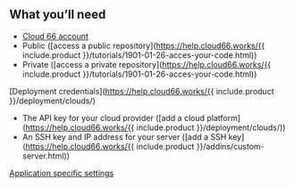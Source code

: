 <!-- usedin: [ _node/deployment/getting-started-v1.md] -->



## What you’ll need

*   [Cloud 66 account](https://app.cloud66.com/users/sign_up)
*   Public ([access a public repository](https://help.cloud66.works/{{ include.product }}/tutorials/1901-01-26-acces-your-code.html))
*   Private ([access a private repository](https://help.cloud66.works/{{ include.product }}/tutorials/1901-01-26-acces-your-code.html))
  
   
  
[Deployment credentials](https://help.cloud66.works/{{ include.product }}/deployment/clouds/)

*   The API key for your cloud provider ([add a cloud platform](https://help.cloud66.works/{{ include.product }}/deployment/clouds/))
*   An SSH key and IP address for your server ([add a SSH key](https://help.cloud66.works/{{ include.product }}/addins/custom-server.html))
  

   
[Application specific settings](https://help.cloud66.works/node/deployment/application-settings-node.html)
  




